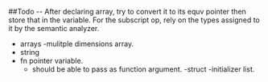 ##Todo
--  After declaring array, try to convert it to its equv
    pointer then store that in the variable.
    For the subscript op, rely on the types assigned to it by the semantic analyzer.
- arrays
    -mulitple dimensions array. 
- string
- fn pointer variable.
    - should be able to pass as function argument.
-struct
    -initializer list. 
